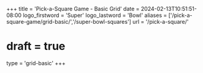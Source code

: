 +++
title = 'Pick-a-Square Game - Basic Grid'
date = 2024-02-13T10:51:51-08:00
logo_firstword = 'Super'
logo_lastword = 'Bowl'
aliases = ['/pick-a-square-game/grid-basic/','/super-bowl-squares']
url = '/pick-a-square/'
# draft = true
type = 'grid-basic'
+++
